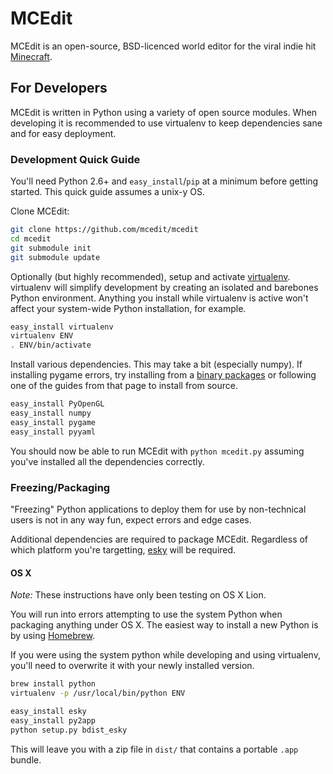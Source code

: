 # MCEdit

MCEdit is an open-source, BSD-licenced world editor for the viral indie hit [Minecraft](http://www.minecraft.net/).

## For Developers

MCEdit is written in Python using a variety of open source modules. When developing it is recommended to use virtualenv to keep dependencies sane and for easy deployment.

### Development Quick Guide

You'll need Python 2.6+ and `easy_install`/`pip` at a minimum before getting started. This quick guide assumes a unix-y OS.

Clone MCEdit:

```bash
git clone https://github.com/mcedit/mcedit
cd mcedit
git submodule init
git submodule update
```

Optionally (but highly recommended), setup and activate [virtualenv](http://pypi.python.org/pypi/virtualenv). virtualenv will simplify development by creating an isolated and barebones Python environment. Anything you install while virtualenv is active won't affect your system-wide Python installation, for example.

```bash
easy_install virtualenv
virtualenv ENV
. ENV/bin/activate
```

Install various dependencies. This may take a bit (especially numpy). If installing pygame errors, try installing from a [binary packages](http://pygame.org/install.html) or following one of the guides from that page to install from source.

```bash
easy_install PyOpenGL
easy_install numpy
easy_install pygame
easy_install pyyaml
```

You should now be able to run MCEdit with `python mcedit.py` assuming you've installed all the dependencies correctly.

### Freezing/Packaging

"Freezing" Python applications to deploy them for use by non-technical users is not in any way fun, expect errors and edge cases.

Additional dependencies are required to package MCEdit. Regardless of which platform you're targetting, [esky](http://pypi.python.org/pypi/esky/) will be required.

#### OS X
*Note:* These instructions have only been testing on OS X Lion.

You will run into errors attempting to use the system Python when packaging anything under OS X. The easiest way to install a new Python is by using [Homebrew](http://mxcl.github.com/homebrew/).

If you were using the system python while developing and using virtualenv, you'll need to overwrite it with your newly installed version.

```bash
brew install python
virtualenv -p /usr/local/bin/python ENV

easy_install esky
easy_install py2app
python setup.py bdist_esky
```

This will leave  you with a zip file in `dist/` that contains a portable `.app` bundle.
